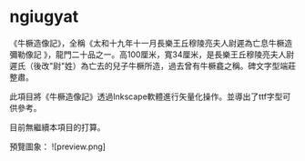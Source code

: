 # ngiugyat

《牛橛造像記》，全稱《太和十九年十一月長樂王丘穆陵亮夫人尉遲為亡息牛橛造彌勒像記 》，龍門二十品之一。高100厘米，寬34厘米，是長樂王丘穆陵亮夫人尉遲氏（後改"尉"姓）為亡去的兒子牛橛所造，過去曾有牛橛龕之稱。碑文字型端莊整肅。

此項目將《牛橛造像記》透過Inkscape軟體進行矢量化操作。並導出了ttf字型可供參考。

目前無繼續本項目的打算。

預覽圖象：
![preview.png]